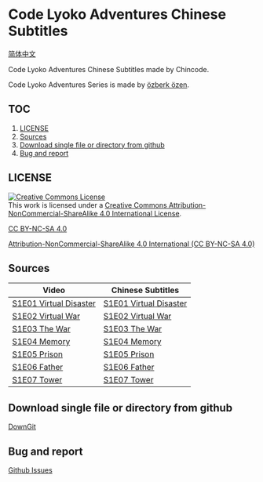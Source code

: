 # Code Lyoko Adventures Chinese Subtitles

[简体中文](README.zh-Hans.md)

Code Lyoko Adventures Chinese Subtitles made by Chincode.

Code Lyoko Adventures Series is made by [özberk özen](https://www.youtube.com/channel/UCZudDXXHMTzEeIZXr-eaB_w).

## TOC

1. [LICENSE](#LICENSE)
2. [Sources](#sources)
3. [Download single file or directory from github](#download-single-file-or-directory-from-github)
4. [Bug and report](#bug-and-report)

## LICENSE

<escape><a rel="license" href="http://creativecommons.org/licenses/by-nc-sa/4.0/"><img alt="Creative Commons License" style="border-width:0" src="https://i.creativecommons.org/l/by-nc-sa/4.0/88x31.png" /></a><br />This work is licensed under a <a rel="license" href="http://creativecommons.org/licenses/by-nc-sa/4.0/">Creative Commons Attribution-NonCommercial-ShareAlike 4.0 International License</a>.</escape>

[CC BY-NC-SA 4.0](LICENSE.md)

[Attribution-NonCommercial-ShareAlike 4.0 International (CC BY-NC-SA 4.0) ](https://creativecommons.org/licenses/by-nc-sa/4.0/deed.en)

## Sources

Video | Chinese Subtitles
--- | ---
[S1E01 Virtual Disaster](https://youtu.be/v=ZvuByaOZ7WA) | [S1E01 Virtual Disaster](Season%201/Code%20Lyoko%20Adventures%20%231%20-%20Virtual%20Disaster.ass)
[S1E02 Virtual War](https://youtu.be/v=2fLtfd1Yr0A) | [S1E02 Virtual War](Season%201/Code%20Lyoko%20Adventures%20%232%20-%20Virtual%20War.ass)
[S1E03 The War](https://youtu.be/v=UhxB5ydTxos) | [S1E03 The War](Season%201/Code%20Lyoko%20Adventures%20%233%20-%20The%20War.ass)
[S1E04 Memory](https://youtu.be/v=JfU_j_y9Og0) | [S1E04 Memory](Season%201/Code%20Lyoko%20Adventures%20%234%20-%20Memory.ass)
[S1E05 Prison](https://youtu.be/v=UhxB5ydTxos) | [S1E05 Prison](Season%201/Code%20Lyoko%20Adventures%20%235%20-%20Prison.ass)
[S1E06 Father](https://youtu.be/v=SICp1LjoL64) | [S1E06 Father](Season%201/Code%20Lyoko%20Adventures%20%236%20-%20Father.ass)
[S1E07 Tower](https://youtu.be/v=UhxB5ydTxos) | [S1E07 Tower](Season%201/Code%20Lyoko%20Adventures%20%237%20-%20Tower.ass)

## Download single file or directory from github

[DownGit](https://minhaskamal.github.io/DownGit/#/home)

## Bug and report

[Github Issues](https://github.com/Bourshevik0/subtitle_works/issues)
